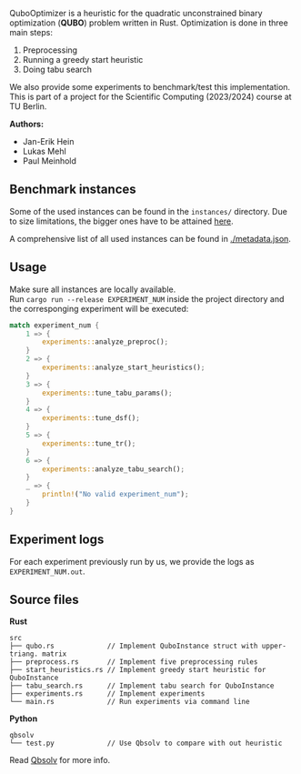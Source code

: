 QuboOptimizer is a heuristic for the quadratic unconstrained binary optimization
(**QUBO**) problem written in Rust.
Optimization is done in three main steps:

1. Preprocessing
2. Running a greedy start heuristic
3. Doing tabu search

We also provide some experiments to benchmark/test this implementation.  
This is part of a project for the Scientific Computing (2023/2024) course at
TU Berlin.

**Authors:**  
* Jan-Erik Hein  
* Lukas Mehl  
* Paul Meinhold

## Benchmark instances
Some of the used instances can be found in the `instances/` directory.
Due to size limitations, the bigger ones have to be attained
[here](https://github.com/rliang/qubo-benchmark-instances).

A comprehensive list of all used instances can be found in
[./metadata.json](metadata.json).

## Usage
Make sure all instances are locally available.  
Run `cargo run --release EXPERIMENT_NUM` inside the project directory and the
corresponging experiment will be executed:
```Rust
match experiment_num {
    1 => {
        experiments::analyze_preproc();
    }
    2 => {
        experiments::analyze_start_heuristics();
    }
    3 => {
        experiments::tune_tabu_params();
    }
    4 => {
        experiments::tune_dsf();
    }
    5 => {
        experiments::tune_tr();
    }
    6 => {
        experiments::analyze_tabu_search();
    }
    _ => {
        println!("No valid experiment_num");
    }
}
```

## Experiment logs
For each experiment previously run by us, we provide the logs as
`EXPERIMENT_NUM.out`.

## Source files
**Rust**
```
src
├── qubo.rs             // Implement QuboInstance struct with upper-triang. matrix
├── preprocess.rs       // Implement five preprocessing rules
├── start_heuristics.rs // Implement greedy start heuristic for QuboInstance
├── tabu_search.rs      // Implement tabu search for QuboInstance
├── experiments.rs      // Implement experiments
└── main.rs             // Run experiments via command line
```
**Python**
```
qbsolv
└── test.py             // Use Qbsolv to compare with out heuristic
```
Read [Qbsolv](https://github.com/dwavesystems/qbsolv) for more info.
